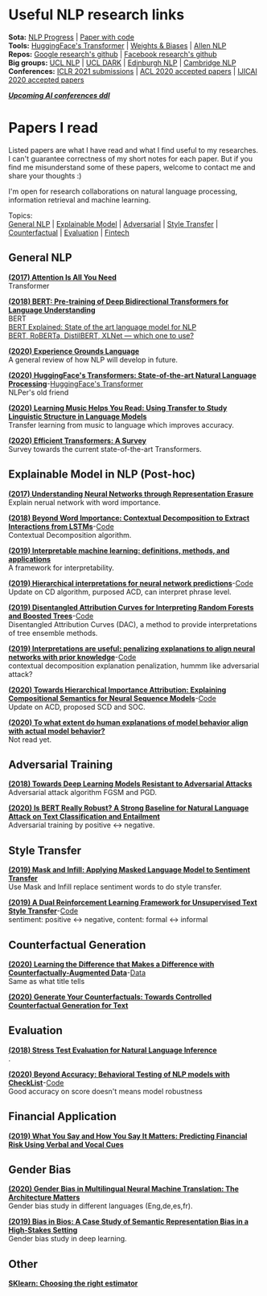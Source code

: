 # Useful NLP research links
**Sota:** [NLP Progress](http://nlpprogress.com/) | [Paper with code](https://paperswithcode.com/sota)       
**Tools:** [HuggingFace's Transformer](https://huggingface.co/) | [Weights & Biases](https://wandb.ai/) | [Allen NLP](https://docs.allennlp.org/)              
**Repos:** [Google research's github](https://github.com/google-research) | [Facebook research's github](https://github.com/facebookresearch)        
**Big groups:** [UCL NLP](https://nlp.cs.ucl.ac.uk/) | [UCL DARK](https://ucl-dark.github.io/) | [Edinburgh NLP](https://edinburghnlp.inf.ed.ac.uk/) | [Cambridge NLP](https://www.cl.cam.ac.uk/research/nl/publications.html)          
**Conferences:** [ICLR 2021 submissions](https://openreview.net/group?id=ICLR.cc/2021/Conference) | [ACL 2020 accepted papers](https://acl2020.org/program/accepted/) | [IJICAI 2020 accepted papers](http://static.ijcai.org/2020-accepted_papers.html)

[***Upcoming AI conferences ddl***](https://aideadlin.es/)

# Papers I read
Listed papers are what I have read and what I find useful to my researches. I can't guarantee correctness of my short notes for each paper. But if you find me misunderstand some of these papers, welcome to contact me and share your thoughts :)       

I'm open for research collaborations on natural language processing, information retrieval and machine learning.

Topics:    
[General NLP](#General-NLP) | [Explainable Model](#explainable-model-in-nlp-post-hoc) | [Adversarial](#Adversarial-Training) | [Style Transfer](#Style-Transfer) | [Counterfactual](#Counterfactual-Generation) |  [Evaluation](#Evaluation) | [Fintech](#Financial-Application)

## General NLP

[**(2017) Attention Is All You Need**](https://arxiv.org/abs/1706.03762)           
Transformer

[**(2018) BERT: Pre-training of Deep Bidirectional Transformers for Language Understanding**](https://arxiv.org/abs/1810.04805)      
BERT          
[BERT Explained: State of the art language model for NLP](https://towardsdatascience.com/bert-explained-state-of-the-art-language-model-for-nlp-f8b21a9b6270)      
[BERT, RoBERTa, DistilBERT, XLNet — which one to use?](https://towardsdatascience.com/bert-roberta-distilbert-xlnet-which-one-to-use-3d5ab82ba5f8)               

[**(2020) Experience Grounds Language**](https://arxiv.org/abs/2004.10151)      
A general review of how NLP will develop in future.  

[**(2020) HuggingFace's Transformers: State-of-the-art Natural Language Processing**](https://arxiv.org/abs/1910.03771)-[HuggingFace's Transformer](https://huggingface.co/)     
NLPer's old friend       

[**(2020) Learning Music Helps You Read: Using Transfer to Study Linguistic Structure in Language Models**](https://arxiv.org/abs/2004.14601)               
Transfer learning from music to language which improves accuracy.       

[**(2020) Efficient Transformers: A Survey**](https://arxiv.org/abs/2009.06732)            
Survey towards the current state-of-the-art Transformers.        

## Explainable Model in NLP (Post-hoc)

[**(2017) Understanding Neural Networks through Representation Erasure**](https://arxiv.org/abs/1612.08220)      
Explain nerual network with word importance.

[**(2018) Beyond Word Importance: Contextual Decomposition to Extract Interactions from LSTMs**](https://arxiv.org/abs/1801.05453)-[Code](https://github.com/jamie-murdoch/ContextualDecomposition)    
Contextual Decomposition algorithm.

[**(2019) Interpretable machine learning: definitions, methods, and applications**](https://arxiv.org/abs/1901.04592)     
A framework for interpretability.

[**(2019) Hierarchical interpretations for neural network predictions**](https://arxiv.org/abs/1806.05337)-[Code](https://github.com/csinva/hierarchical-dnn-interpretations)      
Update on CD algorithm, purposed ACD, can interpret phrase level.

[**(2019) Disentangled Attribution Curves for Interpreting Random Forests and Boosted Trees**](https://arxiv.org/abs/1905.07631)-[Code](https://github.com/csinva/disentangled-attribution-curves)      
Disentangled Attribution Curves (DAC), a method to provide interpretations of tree ensemble methods. 

[**(2019) Interpretations are useful: penalizing explanations to align neural networks with prior knowledge**](https://arxiv.org/abs/1909.13584)-[Code](https://github.com/laura-rieger/deep-explanation-penalization)      
contextual decomposition explanation penalization, hummm like adversarial attack?

[**(2020) Towards Hierarchical Importance Attribution: Explaining Compositional Semantics for Neural Sequence Models**](https://arxiv.org/abs/1911.06194)-[Code](https://github.com/INK-USC/hierarchical-explanation-neural-sequence-models)      
Update on ACD, proposed SCD and SOC.

[**(2020) To what extent do human explanations of model behavior align with actual model behavior?**](https://arxiv.org/abs/2012.13354)         
Not read yet.                

## Adversarial Training

[**(2018) Towards Deep Learning Models Resistant to Adversarial Attacks**](https://arxiv.org/abs/1706.06083)     
Adversarial attack algorithm FGSM and PGD.

[**(2020) Is BERT Really Robust? A Strong Baseline for Natural Language Attack on Text Classification and Entailment**](https://arxiv.org/abs/1907.11932)     
Adversarial training by positive <-> negative.

## Style Transfer

[**(2019) Mask and Infill: Applying Masked Language Model to Sentiment Transfer**](https://arxiv.org/abs/1908.08039)      
Use Mask and Infill replace sentiment words to do style transfer.

[**(2019) A Dual Reinforcement Learning Framework for Unsupervised Text Style Transfer**](https://arxiv.org/abs/1905.10060)-[Code](https://github.com/luofuli/DualRL)     
sentiment: positive <-> negative, content: formal <-> informal

## Counterfactual Generation

[**(2020) Learning the Difference that Makes a Difference with Counterfactually-Augmented Data**](https://arxiv.org/abs/1909.12434)-[Data](https://github.com/acmi-lab/counterfactually-augmented-data)     
Same as what title tells

[**(2020) Generate Your Counterfactuals: Towards Controlled Counterfactual Generation for Text**](https://arxiv.org/abs/2012.04698)        
      

## Evaluation

[**(2018) Stress Test Evaluation for Natural Language Inference**](https://arxiv.org/abs/1806.00692)    
.

[**(2020) Beyond Accuracy: Behavioral Testing of NLP models with CheckList**](https://arxiv.org/abs/2005.04118)-[Code](https://github.com/marcotcr/checklist)    
Good accuracy on score doesn't means model robustness

## Financial Application

[**(2019) What You Say and How You Say It Matters: Predicting Financial Risk Using Verbal and Vocal Cues**](https://www.aclweb.org/anthology/P19-1038)

## Gender Bias

[**(2020) Gender Bias in Multilingual Neural Machine Translation: The Architecture Matters**](https://arxiv.org/abs/2012.13176)                  
Gender bias study in different languages (Eng,de,es,fr).            

[**(2019) Bias in Bios: A Case Study of Semantic Representation Bias in a High-Stakes Setting**](https://arxiv.org/abs/1901.09451)    
Gender bias study in deep learning.      

## Other

[**SKlearn: Choosing the right estimator**](https://scikit-learn.org/stable/tutorial/machine_learning_map/index.html)
